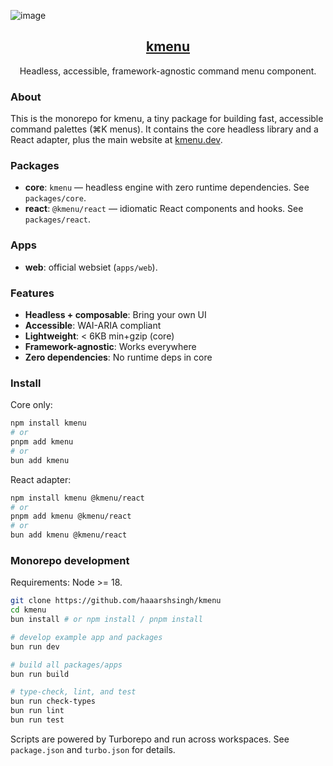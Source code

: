 ![image](https://kmenu.dev/og.png)

<p align="center">
  <a href="https://kmenu.dev/">
    <h2 align="center">kmenu</h2>
  </a>
</p>

<p align="center">Headless, accessible, framework-agnostic command menu component.</p>

### About

This is the monorepo for kmenu, a tiny package for building fast, accessible command palettes (⌘K menus). It contains the core headless library and a React adapter, plus the main website at [kmenu.dev](https://kmenu.dev).

### Packages

- **core**: `kmenu` — headless engine with zero runtime dependencies. See `packages/core`.
- **react**: `@kmenu/react` — idiomatic React components and hooks. See `packages/react`.

### Apps

- **web**: official websiet (`apps/web`).

### Features

- **Headless + composable**: Bring your own UI
- **Accessible**: WAI-ARIA compliant
- **Lightweight**: < 6KB min+gzip (core)
- **Framework-agnostic**: Works everywhere
- **Zero dependencies**: No runtime deps in core

### Install

Core only:

```bash
npm install kmenu
# or
pnpm add kmenu
# or
bun add kmenu
```

React adapter:

```bash
npm install kmenu @kmenu/react
# or
pnpm add kmenu @kmenu/react
# or
bun add kmenu @kmenu/react
```

### Monorepo development

Requirements: Node >= 18.

```bash
git clone https://github.com/haaarshsingh/kmenu
cd kmenu
bun install # or npm install / pnpm install

# develop example app and packages
bun run dev

# build all packages/apps
bun run build

# type-check, lint, and test
bun run check-types
bun run lint
bun run test
```

Scripts are powered by Turborepo and run across workspaces. See `package.json` and `turbo.json` for details.
